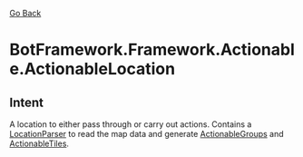 [Go Back](../../../REFERENCE.md)

# BotFramework.Framework.Actionable.ActionableLocation

## Intent

A location to either pass through or carry out actions. Contains a [LocationParser]() to read the map data and generate [ActionableGroups]() and [ActionableTiles]().